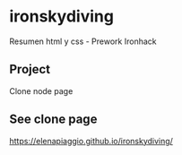 # ironskydiving
Resumen html y css - Prework Ironhack

## Project
Clone node page

## See clone page
https://elenapiaggio.github.io/ironskydiving/
